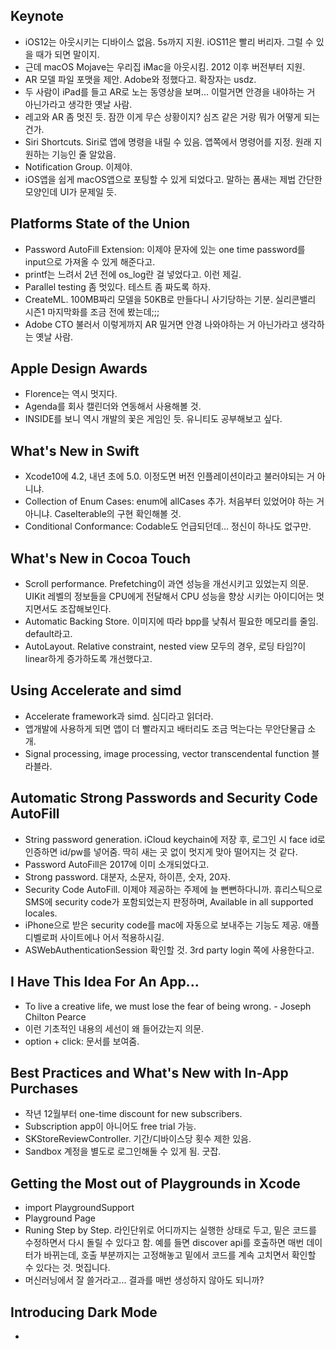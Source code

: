## Keynote
- iOS12는 아웃시키는 디바이스 없음. 5s까지 지원. iOS11은 빨리 버리자. 그럴 수 있을 때가 되면 말이지.
- 근데 macOS Mojave는 우리집 iMac을 아웃시킴. 2012 이후 버전부터 지원.
- AR 모델 파일 포맷을 제안. Adobe와 정했다고. 확장자는 usdz.
- 두 사람이 iPad를 들고 AR로 노는 동영상을 보며... 이럴거면 안경을 내야하는 거 아닌가라고 생각한 옛날 사람.
- 레고와 AR 좀 멋진 듯. 잠깐 이게 무슨 상황이지? 심즈 같은 거랑 뭐가 어떻게 되는 건가.
- Siri Shortcuts. Siri로 앱에 명령을 내릴 수 있음. 앱쪽에서 명령어를 지정. 원래 지원하는 기능인 줄 알았음.
- Notification Group. 이제야.
- iOS앱을 쉽게 macOS앱으로 포팅할 수 있게 되었다고. 말하는 폼새는 제법 간단한 모양인데 UI가 문제일 듯.

## Platforms State of the Union
- Password AutoFill Extension: 이제야 문자에 있는 one time password를 input으로 가져올 수 있게 해준다고.
- printf는 느려서 2년 전에 os_log란 걸 넣었다고. 이런 제길.
- Parallel testing 좀 멋있다. 테스트 좀 짜도록 하자.
- CreateML. 100MB짜리 모델을 50KB로 만들다니 사기당하는 기분. 실리콘밸리 시즌1 마지막화를 조금 전에 봤는데;;;
- Adobe CTO 불러서 이렇게까지 AR 밀거면 안경 나와야하는 거 아닌가라고 생각하는 옛날 사람.

## Apple Design Awards
- Florence는 역시 멋지다.
- Agenda를 회사 캘린더와 연동해서 사용해볼 것.
- INSIDE를 보니 역시 개발의 꽃은 게임인 듯. 유니티도 공부해보고 싶다.

## What's New in Swift
- Xcode10에 4.2, 내년 초에 5.0. 이정도면 버전 인플레이션이라고 불러야되는 거 아니냐.
- Collection of Enum Cases: enum에 allCases 추가. 처음부터 있었어야 하는 거 아니냐. CaseIterable의 구현 확인해볼 것.
- Conditional Conformance: Codable도 언급되던데... 정신이 하나도 없구만.

## What's New in Cocoa Touch
- Scroll performance. Prefetching이 과연 성능을 개선시키고 있었는지 의문. UIKit 레벨의 정보들을 CPU에게 전달해서 CPU 성능을 향상 시키는 아이디어는 멋지면서도 조잡해보인다.
- Automatic Backing Store. 이미지에 따라 bpp를 낮춰서 필요한 메모리를 줄임. default라고.
- AutoLayout. Relative constraint, nested view 모두의 경우, 로딩 타임?이 linear하게 증가하도록 개선했다고.

## Using Accelerate and simd
- Accelerate framework과 simd. 심디라고 읽더라.
- 앱개발에 사용하게 되면 앱이 더 빨라지고 배터리도 조금 먹는다는 무안단물급 소개.
- Signal processing, image processing, vector transcendental function 블라블라.

## Automatic Strong Passwords and Security Code AutoFill
- String password generation. iCloud keychain에 저장 후, 로그인 시 face id로 인증하면 id/pw를 넣어줌. 딱히 새는 곳 없이 멋지게 맞아 떨어지는 것 같다.
- Password AutoFill은 2017에 이미 소개되었다고.
- Strong password. 대분자, 소문자, 하이픈, 숫자, 20자.
- Security Code AutoFill. 이제야 제공하는 주제에 늘 뻔뻔하다니까. 휴리스틱으로 SMS에 security code가 포함되었는지 판정하며, Available in all supported locales.
- iPhone으로 받은 security code를 mac에 자동으로 보내주는 기능도 제공. 애플 디벨로퍼 사이트에나 어서 적용하시길.
- ASWebAuthenticationSession 확인할 것. 3rd party login 쪽에 사용한다고.

## I Have This Idea For An App...
- To live a creative life, we must lose the fear of being wrong. - Joseph Chilton Pearce
- 이런 기초적인 내용의 세선이 왜 들어갔는지 의문.
- option + click: 문서를 보여줌.

## Best Practices and What's New with In-App Purchases
- 작년 12월부터 one-time discount for new subscribers.
- Subscription app이 아니어도 free trial 가능.
- SKStoreReviewController. 기간/디바이스당 횟수 제한 있음.
- Sandbox 계정을 별도로 로그인해둘 수 있게 됨. 굿잡.

## Getting the Most out of Playgrounds in Xcode
- import PlaygroundSupport
- Playground Page
- Runing Step by Step. 라인단위로 어디까지는 실행한 상태로 두고, 밑은 코드를 수정하면서 다시 돌릴 수 있다고 함. 예를 들면 discover api를 호출하면 매번 데이터가 바뀌는데, 호출 부분까지는 고정해놓고 밑에서 코드를 계속 고치면서 확인할 수 있다는 것. 멋집니다.
- 머신러닝에서 잘 쓸거라고... 결과를 매번 생성하지 않아도 되니까?

## Introducing Dark Mode
- 



